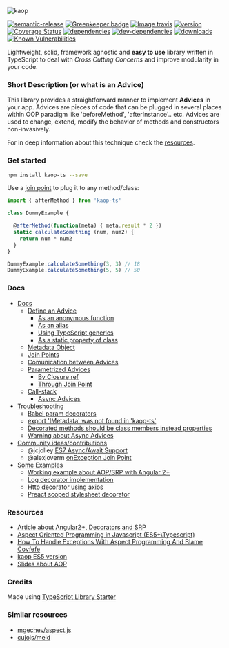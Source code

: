 ![kaop](http://i.imgur.com/6biEpsq.png)

[![semantic-release](https://img.shields.io/badge/%20%20%F0%9F%93%A6%F0%9F%9A%80-semantic--release-e10079.svg)](https://github.com/semantic-release/semantic-release)
[![Greenkeeper badge](https://badges.greenkeeper.io/k1r0s/kaop-ts.svg)](https://greenkeeper.io/)
[![Image travis](https://travis-ci.org/k1r0s/kaop-ts.svg?branch=master)](https://travis-ci.org/k1r0s/)
[![version](https://img.shields.io/npm/v/kaop-ts.svg)](https://www.npmjs.com/package/kaop-ts/)
[![Coverage Status](https://coveralls.io/repos/github/k1r0s/kaop-ts/badge.svg?branch=master)](https://coveralls.io/github/k1r0s/kaop-ts)
[![dependencies](https://david-dm.org/k1r0s/kaop-ts/status.svg)](https://david-dm.org/k1r0s/kaop-ts/status.svg)
[![dev-dependencies](https://david-dm.org/k1r0s/kaop-ts/dev-status.svg)](https://www.npmjs.com/package/kaop-ts)
[![downloads](https://img.shields.io/npm/dm/kaop-ts.svg)](https://www.npmjs.com/package/kaop-ts)
[![Known Vulnerabilities](https://snyk.io/test/npm/kaop-ts/badge.svg)](https://snyk.io/test/npm/kaop-ts)

Lightweight, solid, framework agnostic and **easy to use** library written in TypeScript to deal with *Cross Cutting Concerns* and improve modularity in your code.

### Short Description (or what is an Advice)

This library provides a straightforward manner to implement **Advices** in your app. Advices are pieces of code that can be plugged in several places within OOP paradigm like 'beforeMethod', 'afterInstance'.. etc. Advices are used to change, extend, modify the behavior of methods and constructors non-invasively.

For in deep information about this technique check the [resources](#resources).

### Get started

```bash
npm install kaop-ts --save
```
Use a [join point](/docs/api.md#available-join-points) to plug it to any method/class:

```javascript
import { afterMethod } from 'kaop-ts'

class DummyExample {

  @afterMethod(function(meta) { meta.result * 2 })
  static calculateSomething (num, num2) {
    return num * num2
  }
}

DummyExample.calculateSomething(3, 3) // 18
DummyExample.calculateSomething(5, 5) // 50
```

### Docs

- [Docs](/docs/api.md)
  - [Define an Advice](/docs/api.md#how-do-i-define-an-advice)
    - [As an anonymous function](/docs/api.md#as-an-anonymous-function-warning-about-lambda)
    - [As an alias](/docs/api.md#as-an-alias)
    - [Using TypeScript generics](/docs/api.md#using-typescript-generics)
    - [As a static property of class](/docs/api.md#old-fashioned-as-a-static-property-of-class-that-extends-advicepool)
  - [Metadata Object](/docs/api.md#metadata)
  - [Join Points](/docs/api.md#available-join-points)
  - [Comunication between Advices](/docs/api.md#comunication-between-advices-or-decorated-method-metadata)
  - [Parametrized Advices](/docs/api.md#receiving-params)
    - [By Closure ref](/docs/api.md#by-closure-reference)
    - [Through Join Point](/docs/api.md#through-join-point)
  - [Call-stack](/docs/api.md#call-stack)
    - [Async Advices](/docs/api.md#async-advices)
- [Troubleshooting](/docs/faq.md)
  - [Babel param decorators](/docs/faq.md#babel-param-decorators)
  - [export 'IMetadata' was not found in 'kaop-ts'](/docs/faq.md#imetadata-was-not-found-in-kaop-ts)
  - [Decorated methods should be class members instead properties](/docs/faq.md#do-not-reassign-methods-or-use-decorators-on-arrow-functions-ie-public-something----)
  - [Warning about Async Advices](/docs/faq.md#avoid-async-advices-with-some-frameworks-functions-ie-react-render-function)
- [Community ideas/contributions](/docs/community.md)
  - @jcjolley [ES7 Async/Await Support](/docs/community.md#es7-asyncawait-support)
  - @alexjoverm [onException Join Point](https://github.com/k1r0s/kaop-ts/pull/4)
- [Some Examples](/docs/examples.md)
  - [Working example about AOP/SRP with Angular 2+](https://github.com/k1r0s/angular2-srp-showcase)
  - [Log decorator implementation](/docs/examples.md#log-decorator)
  - [Http decorator using axios](/docs/examples.md#http-decorator)
  - [Preact scoped stylesheet decorator](/docs/examples.md#preact-scoped-stylesheet-decorator)


### Resources

- [Article about Angular2+, Decorators and SRP](https://hackernoon.com/angular-tutorial-separation-of-concerns-using-es7-decorators-ed6c9756265)
- [Aspect Oriented Programming in Javascript (ES5+\Typescript)](https://hackernoon.com/aspect-oriented-programming-in-javascript-es5-typescript-d751dda576d0)
- [How To Handle Exceptions With Aspect Programming And Blame Covfefe](https://hackernoon.com/today-im-gonna-show-you-a-brief-yet-useful-example-about-aspect-oriented-programming-b79b2cede864)
- [kaop ES5 version](https://github.com/k1r0s/kaop)
- [Slides about AOP](https://k1r0s.github.io/aop-intro/)

### Credits

Made using [TypeScript Library Starter](https://github.com/alexjoverm/typescript-library-starter/)

### Similar resources

- [mgechev/aspect.js](https://github.com/mgechev/aspect.js)
- [cujojs/meld](https://github.com/cujojs/meld)
